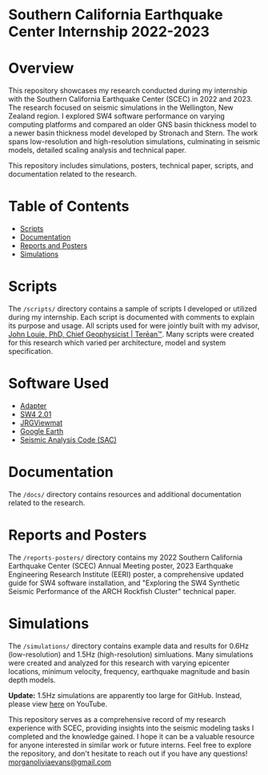# Southern California Earthquake Center Internship 2022-2023

# Overview
This repository showcases my research conducted during my internship with the Southern California Earthquake Center (SCEC) in 2022 and 2023. The research focused on seismic simulations in the Wellington, New Zealand region. I explored SW4 software performance on varying computing platforms and compared an older GNS basin thickness model to a newer basin thickness model developed by Stronach and Stern. The work spans low-resolution and high-resolution simulations, culminating in seismic models, detailed scaling analysis and technical paper.

This repository includes simulations, posters, technical paper, scripts, and documentation related to the research.

# Table of Contents
- [Scripts](#scripts)
- [Documentation](#documentation)
- [Reports and Posters](#reports-and-posters)
- [Simulations](#simulations)

# Scripts
The `/scripts/` directory contains a sample of scripts I developed or utilized during my internship. Each script is documented with comments to explain its purpose and usage. All scripts used for were jointly built with my advisor, [John Louie, PhD, Chief Geophysicist | Terēan™](https://www.louie.pub/). Many scripts were created for this research which varied per architecture, model and system specification.

# Software Used
- [Adapter](https://macroplant.com/adapter)
- [SW4 2.01](https://geodynamics.org/cig/software/sw4/)
- [JRGViewmat](https://zenodo.org/records/6635764)
- [Google Earth](https://earth.google.com/intl/earth/versions/)
- [Seismic Analysis Code (SAC)](https://ds.iris.edu/files/sac-manual/)

# Documentation
The `/docs/` directory contains resources and additional documentation related to the research.

# Reports and Posters
The `/reports-posters/` directory contains my 2022 Southern California Earthquake Center (SCEC) Annual Meeting poster, 2023 Earthquake Engineering Research Institute (EERI) poster, a comprehensive updated guide for SW4 software installation, and "Exploring the SW4 Synthetic Seismic Performance of the ARCH Rockfish Cluster" technical paper.

# Simulations
The `/simulations/` directory contains example data and results for 0.6Hz (low-resolution) and 1.5Hz (high-resolution) simluations. Many simulations were created and analyzed for this research with varying epicenter locations, minimum velocity, frequency, earthquake magnitude and basin depth models.

**Update:** 1.5Hz simulations are apparently too large for GitHub. Instead, please view [here](https://www.youtube.com/watch?v=5OeCtDuIKwE) on YouTube.

This repository serves as a comprehensive record of my research experience with SCEC, providing insights into the seismic modeling tasks I completed and the knowledge gained. I hope it can be a valuable resource for anyone interested in similar work or future interns. Feel free to explore the repository, and don't hesitate to reach out if you have any questions! [morganoliviaevans@gmail.com](mailto:morganoliviaevans@gmail.com)
